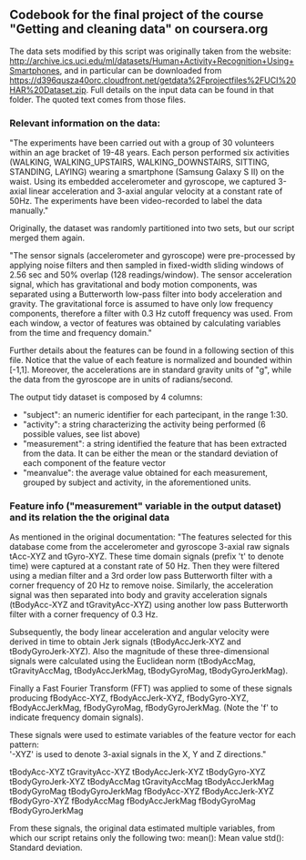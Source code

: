 ## Codebook for the final project of the course "Getting and cleaning data" on coursera.org

The data sets modified by this script was originally taken from the website:
http://archive.ics.uci.edu/ml/datasets/Human+Activity+Recognition+Using+Smartphones,
and in particular can be downloaded from 
https://d396qusza40orc.cloudfront.net/getdata%2Fprojectfiles%2FUCI%20HAR%20Dataset.zip.
Full details on the input data can be found in that folder. The quoted text comes from those files.

### Relevant information on the data:

"The experiments have been carried out with a group of 30 volunteers within an age bracket of 19-48 years. Each person performed six activities (WALKING, WALKING_UPSTAIRS, WALKING_DOWNSTAIRS, SITTING, STANDING, LAYING) wearing a smartphone (Samsung Galaxy S II) on the waist. Using its embedded accelerometer and gyroscope, we captured 3-axial linear acceleration and 3-axial angular velocity at a constant rate of 50Hz. The experiments have been video-recorded to label the data manually."

Originally, the dataset was randomly partitioned into two sets, but our script merged them again.

"The sensor signals (accelerometer and gyroscope) were pre-processed by applying noise filters and then sampled in fixed-width sliding windows of 2.56 sec and 50% overlap (128 readings/window). The sensor acceleration signal, which has gravitational and body motion components, was separated using a Butterworth low-pass filter into body acceleration and gravity. The gravitational force is assumed to have only low frequency components, therefore a filter with 0.3 Hz cutoff frequency was used. From each window, a vector of features was obtained by calculating variables from the time and frequency domain."

Further details about the features can be found in a following section of this file. 
Notice that the value of each feature is normalized and bounded within [-1,1]. Moreover, the accelerations are in standard gravity units of "g", while the data from the gyroscope are in units of radians/second. 


The output tidy dataset is composed by 4 columns:
- "subject": an numeric identifier for each partecipant, in the range 1:30.
- "activity": a string characterizing the activity being performed (6 possible values, see list above)
- "measurement": a string identified the feature that has been extracted from the data. It can be either the mean or the standard deviation of each component of the feature vector
- "meanvalue": the average value obtained for each measurement, grouped by subject and activity, in the aforementioned units.
	



### Feature info ("measurement" variable in the output dataset) and its relation the the original data


As mentioned in the original documentation:
"The features selected for this database come from the accelerometer and gyroscope 3-axial raw signals tAcc-XYZ and tGyro-XYZ. These time domain signals (prefix 't' to denote time) were captured at a constant rate of 50 Hz. 
Then they were filtered using a median filter and a 3rd order low pass Butterworth filter with a corner frequency of 20 Hz to remove noise. Similarly, the acceleration signal was then separated into body and gravity acceleration signals (tBodyAcc-XYZ and tGravityAcc-XYZ) using another low pass Butterworth filter with a corner frequency of 0.3 Hz. 

Subsequently, the body linear acceleration and angular velocity were derived in time to obtain Jerk signals (tBodyAccJerk-XYZ and tBodyGyroJerk-XYZ). Also the magnitude of these three-dimensional signals were calculated using the Euclidean norm (tBodyAccMag, tGravityAccMag, tBodyAccJerkMag, tBodyGyroMag, tBodyGyroJerkMag). 

Finally a Fast Fourier Transform (FFT) was applied to some of these signals producing fBodyAcc-XYZ, fBodyAccJerk-XYZ, fBodyGyro-XYZ, fBodyAccJerkMag, fBodyGyroMag, fBodyGyroJerkMag. (Note the 'f' to indicate frequency domain signals). 

These signals were used to estimate variables of the feature vector for each pattern:  
'-XYZ' is used to denote 3-axial signals in the X, Y and Z directions."

tBodyAcc-XYZ
tGravityAcc-XYZ
tBodyAccJerk-XYZ
tBodyGyro-XYZ
tBodyGyroJerk-XYZ
tBodyAccMag
tGravityAccMag
tBodyAccJerkMag
tBodyGyroMag
tBodyGyroJerkMag
fBodyAcc-XYZ
fBodyAccJerk-XYZ
fBodyGyro-XYZ
fBodyAccMag
fBodyAccJerkMag
fBodyGyroMag
fBodyGyroJerkMag

From these signals, the original data estimated multiple variables, from which our script retains only the following two:
mean(): Mean value
std(): Standard deviation.
